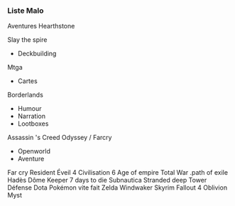 ### Liste Malo
Aventures Hearthstone

Slay the spire
- Deckbuilding

Mtga
- Cartes

Borderlands
- Humour
- Narration
- Lootboxes

Assassin 's Creed Odyssey / Farcry
- Openworld
- Aventure

Far cry 
Resident Éveil 4 
Civilisation 6 
Age of empire 
Total War 
.path of exile 
Hadès
Dôme Keeper 
7 days to die 
Subnautica 
Stranded deep 
Tower Défense
Dota 
Pokémon vite fait 
Zelda Windwaker 
Skyrim 
Fallout 4 
Oblivion
Myst